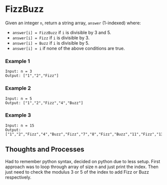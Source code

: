 # FizzBuzz

Given an integer `n`, return a string array, `answer` (1-indexed) where:

- `answer[i] = FizzBuzz` if `i` is divisible by 3 and 5.
- `answer[i] = Fizz` if `i` is divisible by 3.
- `answer[i] = Buzz` if `i` is divisible by 5.
- `answer[i] = i` if none of the above conditions are true.

### **Example 1**

```
Input: n = 3
Output: ["1","2","Fizz"]
```

### **Example 2**

```
Input: n = 5
Output: ["1","2","Fizz","4","Buzz"]
```

### **Example 3**

```
Input: n = 15
Output: ["1","2","Fizz","4","Buzz","Fizz","7","8","Fizz","Buzz","11","Fizz","13","14","FizzBuzz"]
```

## Thoughts and Processes
Had to remember python syntax, decided on python due to less setup.
First approach was to loop through array of size n and just print the index.
Then just need to check the modulus 3 or 5 of the index to add Fizz or Buzz respectively.
